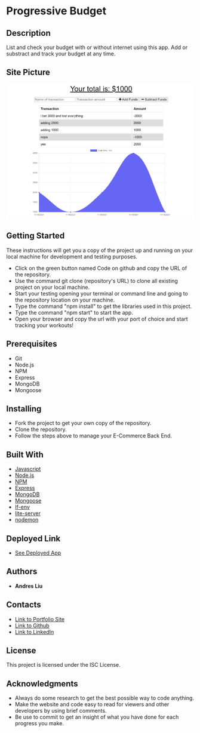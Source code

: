 # Progressive Budget

## Description

List and check your budget with or without internet using this app. Add or substract and track your budget at any time.

## Site Picture

![Site Picture](./assets/images/site-img.PNG)

## Getting Started

These instructions will get you a copy of the project up and running on your local machine for development and testing purposes.

* Click on the green button named Code on github and copy the URL of the repository.
* Use the command git clone (repository's URL) to clone all existing project on your local machine.
* Start your testing opening your terminal or command line and going to the repository location on your machine.
* Type the command "npm install" to get the libraries used in this project.
* Type the command "npm start" to start the app.
* Open your browser and copy the url with your port of choice and start tracking your workouts!

## Prerequisites

* Git
* Node.js
* NPM
* Express
* MongoDB
* Mongoose

## Installing

* Fork the project to get your own copy of the repository.
* Clone the repository.
* Follow the steps above to manage your E-Commerce Back End.

## Built With

* [Javascript](https://developer.mozilla.org/en-US/docs/Web/javascript)
* [Node.js](https://nodejs.org/en/)
* [NPM](https://docs.npmjs.com/)
* [Express](https://expressjs.com/)
* [MongoDB](https://www.mongodb.com/)
* [Mongoose](https://mongoosejs.com/)
* [If-env](https://www.npmjs.com/package/if-env)
* [lite-server](https://www.npmjs.com/package/lite-server)
* [nodemon](https://www.npmjs.com/package/nodemon)

## Deployed Link

* [See Deployed App](https://andresliu-progressive-budget.herokuapp.com/)

## Authors

* **Andres Liu** 

## Contacts

- [Link to Portfolio Site](https://andresliu22.github.io/updated-portfolio/)
- [Link to Github](https://github.com/andresliu22/)
- [Link to LinkedIn](https://www.linkedin.com/in/andresliu22/)

## License

This project is licensed under the ISC License.

## Acknowledgments

* Always do some research to get the best possible way to code anything.
* Make the website and code easy to read for viewers and other developers by using brief comments.
* Be use to commit to get an insight of what you have done for each progress you make.

